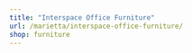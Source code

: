 ```yaml
---
title: "Interspace Office Furniture"
url: /marietta/interspace-office-furniture/
shop: furniture
---
```

